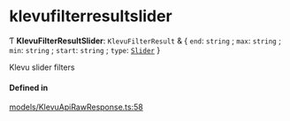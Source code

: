 # klevufilterresultslider
      
Ƭ **KlevuFilterResultSlider**: `KlevuFilterResult` & { `end`: `string` ; `max`: `string` ; `min`: `string` ; `start`: `string` ; `type`: [`Slider`](enums/KlevuFilterType.md#slider)  }

Klevu slider filters

#### Defined in

[models/KlevuApiRawResponse.ts:58](https://github.com/klevultd/frontend-sdk/blob/d712c6c/packages/klevu-core/src/models/KlevuApiRawResponse.ts#L58)

